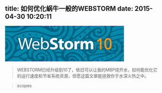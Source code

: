 title: 如何优化蜗牛一般的WEBSTORM
date: 2015-04-30 10:20:11
---

![](/statics/how-to-speed-up-webstorm.png)

> WEBSTORM已经升级到10了，依旧可以让我的MBP烧开水，如何能优化它的运行速度和节省系统资源，但愿这篇文章能拯救你于水深火热之中。

<!--more-->

> scopes